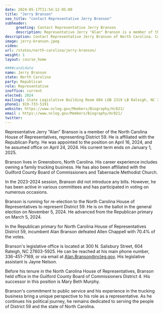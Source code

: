 ```yaml
---
date: 2024-05-17T11:54:12-05:00
title: "Jerry Branson"
seo_title: "contact Representative Jerry Branson"
subheader:
     greeting: Contact Representative Jerry Branson
     description: Representative Jerry "Alan" Branson is a member of the North Carolina House of Representatives, representing District 59. He is affiliated with the Republican Party. He was appointed to the position on April 16, 2024, and he assumed office on April 24, 2024. His current term ends on January 1, 2025.
description: Contact Representative Jerry Branson of North Carolina. Contact information for Jerry Branson includes email address, phone number, and mailing address.
image: jerry-branson.jpeg
video:
url: /states/north-carolina/jerry-branson/
weight: 1
layout: course_home

####candidate
name: Jerry Branson
state: North Carolina
party: Republican
role: Representative
inoffice: current
elected: 2024
mailing1: State Legislative Building Room 604 LOB 2319 LB Raleigh, NC 27601-1096
phone1: 919-733-5191
website: https://www.ncleg.gov/Members/Biography/H/821/
email : https://www.ncleg.gov/Members/Biography/H/821/
twitter: 
---
```

Representative Jerry "Alan" Branson is a member of the North Carolina House of Representatives, representing District 59. He is affiliated with the Republican Party. He was appointed to the position on April 16, 2024, and he assumed office on April 24, 2024. His current term ends on January 1, 2025.

Branson lives in Greensboro, North Carolina. His career experience includes owning a family trucking business. He has also been affiliated with the Guilford County Board of Commissioners and Tabernacle Methodist Church.

In the 2023-2024 session, Branson did not introduce any bills. However, he has been active in various committees and has participated in voting on numerous occasions.

Branson is running for re-election to the North Carolina House of Representatives to represent District 59. He is on the ballot in the general election on November 5, 2024. He advanced from the Republican primary on March 5, 2024.

In the Republican primary for North Carolina House of Representatives District 59, incumbent Alan Branson defeated Allen Chappell with 70.4% of the votes.

Branson's legislative office is located at 300 N. Salisbury Street, 604 Raleigh, NC 27603-5925. He can be reached at his main phone number, 336-451-7169, or via email at Alan.Branson@ncleg.gov. His legislative assistant is Jayne Nelson.

Before his tenure in the North Carolina House of Representatives, Branson held office in the Guilford County Board of Commissioners District 4. His successor in this position is Mary Beth Murphy.

Branson's commitment to public service and his experience in the trucking business bring a unique perspective to his role as a representative. As he continues his political journey, he remains dedicated to serving the people of District 59 and the state of North Carolina.


